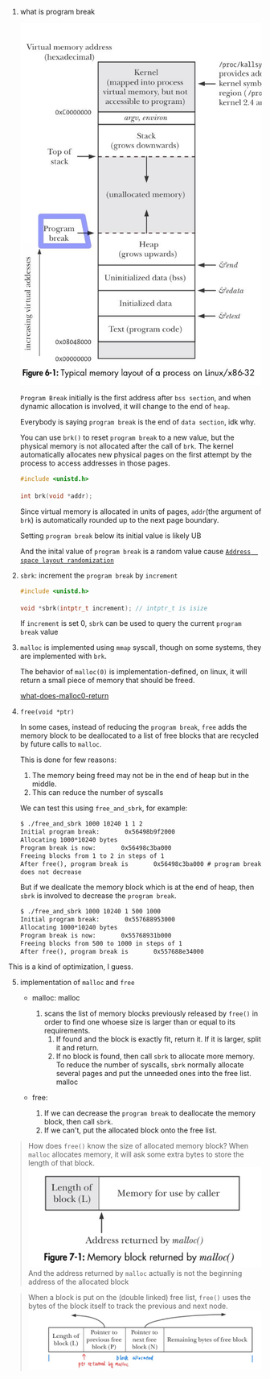 1. what is program break

   ![diagram](https://github.com/SteveLauC/pic/blob/main/photo_2022-08-02_09-40-52.jpg)

   `Program Break` initially is the first address after `bss section`, and when 
   dynamic allocation is involved, it will change to the end of `heap`. 

   Everybody is saying `program break` is the end of `data section`, idk why.

   You can use `brk()` to reset `program break` to a new value, but the physical
   memory is not allocated after the call of `brk`. The kernel automatically 
   allocates new physical pages on the first attempt by the process to access
   addresses in those pages.

   ```c
   #include <unistd.h>
    
   int brk(void *addr);
   ```

   Since virtual memory is allocated in units of pages, `addr`(the argument of
   `brk`) is automatically rounded up to the next page boundary.

   Setting `program break` below its initial value is likely UB

   And the inital value of `program break` is a random value cause [`Address 
   space layout randomization`](https://en.wikipedia.org/wiki/Address_space_layout_randomization)

2. `sbrk`: increment the `program break` by `increment`
  
   ```c
   #include <unistd.h>
    
   void *sbrk(intptr_t increment); // intptr_t is isize
   ```

   If `increment` is set 0, `sbrk` can be used to query the current `program break`
   value

3. `malloc` is implemented using `mmap` syscall, though on some systems, they
   are implemented with `brk`.

   The behavior of `malloc(0)` is implementation-defined, on linux, it will return
   a small piece of memory that should be freed.

   [what-does-malloc0-return](https://stackoverflow.com/questions/2132273/what-does-malloc0-return)

4. `free(void *ptr)`

   In some cases, instead of reducing the `program break`, `free` adds the 
   memory block to be deallocated to a list of free blocks that are recycled 
   by future calls to `malloc`.

   This is done for few reasons:
   1. The memory being freed may not be in the end of heap but in the middle.
   2. This can reduce the number of syscalls


   We can test this using `free_and_sbrk`, for example:
   ```shell
   $ ./free_and_sbrk 1000 10240 1 1 2
   Initial program break:       0x56498b9f2000
   Allocating 1000*10240 bytes
   Program break is now:       0x56498c3ba000
   Freeing blocks from 1 to 2 in steps of 1
   After free(), program break is       0x56498c3ba000 # program break does not decrease
   ```

   But if we deallcate the memory block which is at the end of heap, then `sbrk` is 
   involved to decrease the `program break`.
   ```shell
   $ ./free_and_sbrk 1000 10240 1 500 1000
   Initial program break:       0x557688953000
   Allocating 1000*10240 bytes
   Program break is now:       0x55768931b000
   Freeing blocks from 500 to 1000 in steps of 1
   After free(), program break is       0x557688e34000
   ```

  This is a kind of optimization, I guess.

5. implementation of `malloc` and `free`

   * malloc:
   malloc

     1. scans the list of memory blocks previously released by `free()` in order
     to find one whoese size is larger than or equal to its requirements.
        1. If found and the block is exactly fit, return it. If it is larger, split
        it and return.
        2. If no block is found, then call `sbrk` to allocate more memory. To
	reduce the number of syscalls, `sbrk` normally allocate several pages
	and put the unneeded ones into the free list.
   malloc

   * free: 
     1. If we can decrease the `program break` to deallocate the memory block,
     then call `sbrk`.
     2. If we can't, put the allocated block onto the free list.

> How does `free()` know the size of allocated memory block?
> When `malloc` allocates memory, it will ask some extra bytes to store the length
> of that block.
> ![diagram](https://github.com/SteveLauC/pic/blob/main/photo_2022-08-05_08-25-57.jpg)
> And the address returned by `malloc` actually is not the beginning address of
> the allocated block

> When a block is put on the (double linked) free list, `free()` uses the bytes
> of the block itself to track the previous and next node.
> ![diagram](https://github.com/SteveLauC/pic/blob/main/photo_2022-08-05_08-47-18.jpg)

